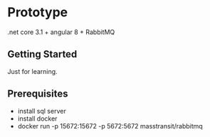 ﻿# Prototype

.net core 3.1 + angular 8 + RabbitMQ

## Getting Started

Just for learning.

## Prerequisites
- install sql server
- install docker
- docker run -p 15672:15672 -p 5672:5672 masstransit/rabbitmq